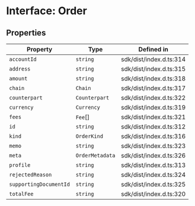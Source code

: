 # Interface: Order

## Properties

| Property | Type | Defined in |
| ------ | ------ | ------ |
| `accountId` | `string` | sdk/dist/index.d.ts:314 |
| `address` | `string` | sdk/dist/index.d.ts:315 |
| `amount` | `string` | sdk/dist/index.d.ts:318 |
| `chain` | `Chain` | sdk/dist/index.d.ts:317 |
| `counterpart` | `Counterpart` | sdk/dist/index.d.ts:322 |
| `currency` | `Currency` | sdk/dist/index.d.ts:319 |
| `fees` | `Fee`[] | sdk/dist/index.d.ts:321 |
| `id` | `string` | sdk/dist/index.d.ts:312 |
| `kind` | `OrderKind` | sdk/dist/index.d.ts:316 |
| `memo` | `string` | sdk/dist/index.d.ts:323 |
| `meta` | `OrderMetadata` | sdk/dist/index.d.ts:326 |
| `profile` | `string` | sdk/dist/index.d.ts:313 |
| `rejectedReason` | `string` | sdk/dist/index.d.ts:324 |
| `supportingDocumentId` | `string` | sdk/dist/index.d.ts:325 |
| `totalFee` | `string` | sdk/dist/index.d.ts:320 |
